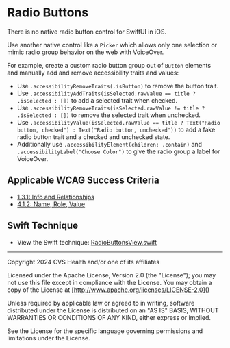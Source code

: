 # Radio Buttons
There is no native radio button control for SwiftUI in iOS. 

Use another native control like a `Picker` which allows only one selection or mimic radio group behavior on the web with VoiceOver.

For example, create a custom radio button group out of `Button` elements and manually add and remove accessibility traits and values:
- Use `.accessibilityRemoveTraits(.isButton)` to remove the button trait.
- Use `.accessibilityAddTraits(isSelected.rawValue == title ? .isSelected : [])` to add a selected trait when checked.
- Use `.accessibilityRemoveTraits(isSelected.rawValue != title ? .isSelected : [])` to remove the selected trait when unchecked.
- Use `.accessibilityValue(isSelected.rawValue == title ? Text("Radio button, checked") : Text("Radio button, unchecked"))` to add a fake radio button trait and a checked and unchecked state.
- Additionally use `.accessibilityElement(children: .contain)` and `.accessibilityLabel("Choose Color")` to give the radio group a label for VoiceOver.

## Applicable WCAG Success Criteria
- [1.3.1: Info and Relationships](https://www.w3.org/WAI/WCAG22/Understanding/info-and-relationships)
- [4.1.2: Name, Role, Value](https://www.w3.org/WAI/WCAG22/Understanding/name-role-value.html)

## Swift Technique
- View the Swift technique: [RadioButtonsView.swift](../iOSswiftUIa11yTechniques/RadioButtonsView.swift)

----

Copyright 2024 CVS Health and/or one of its affiliates

Licensed under the Apache License, Version 2.0 (the "License");
you may not use this file except in compliance with the License.
You may obtain a copy of the License at
[http://www.apache.org/licenses/LICENSE-2.0]()

Unless required by applicable law or agreed to in writing, software
distributed under the License is distributed on an "AS IS" BASIS,
WITHOUT WARRANTIES OR CONDITIONS OF ANY KIND, either express or implied.

See the License for the specific language governing permissions and
limitations under the License.

